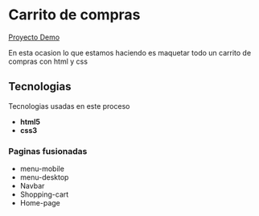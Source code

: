 # Carrito de compras
[Proyecto Demo](https://jhoalparo1991.github.io/javascript-course-DOM/index.html)

En esta ocasion lo que estamos haciendo es maquetar todo un carrito de compras con html y css

## Tecnologias

Tecnologias usadas en este proceso

+ **html5**
+ **css3**

### Paginas fusionadas
+ menu-mobile
+ menu-desktop
+ Navbar
+ Shopping-cart
+ Home-page



